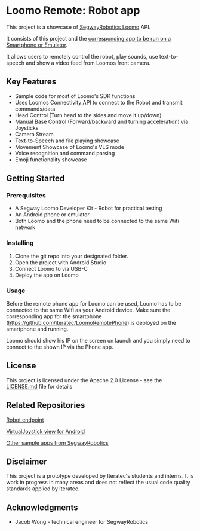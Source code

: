 # Loomo Remote: Robot app

This project is a showcase of [SegwayRobotics Loomo](https://loomo.com) API.

It consists of this project and the [corresponding app to be run on a Smartphone or Emulator](https://github.com/iteratec/LoomoRemotePhone).

It allows users to remotely control the robot, play sounds, use text-to-speech and show a video feed from Loomos front camera.


## Key Features

* Sample code for most of Loomo's SDK functions
* Uses Loomos Connectivity API to connect to the Robot and transmit commands/data
* Head Control (Turn head to the sides and move it up/down)
* Manual Base Control (Forward/backward and turning acceleration) via Joysticks
* Camera Stream
* Text-to-Speech and file playing showcase
* Movement Showcase of Loomo's VLS mode
* Voice recognition and command parsing
* Emoji functionality showcase

## Getting Started

### Prerequisites

* A Segway Loomo Developer Kit - Robot for practical testing
* An Android phone or emulator
* Both Loomo and the phone need to be connected to the same Wifi network

### Installing

1. Clone the git repo into your designated folder.
2. Open the project with Android Studio
3. Connect Loomo to via USB-C
4. Deploy the app on Loomo

### Usage

Before the remote phone app for Loomo can be used, Loomo has to be connected to the same Wifi
as your Android device.
Make sure the corresponding app for the smartphone (https://github.com/iteratec/LoomoRemotePhone) is deployed on the smartphone and running.

Loomo should show his IP on the screen on launch and you simply need to connect to the shown IP via the Phone app.

## License

This project is licensed under the Apache 2.0 License - see the [LICENSE.md](LICENSE.md) file for details

## Related Repositories

[Robot endpoint](https://github.com/iteratec/LoomoRemoteRobot)

[VirtualJoystick view for Android](https://github.com/controlwear/virtual-joystick-android)

[Other sample apps from SegwayRobotics](https://github.com/SegwayRoboticsSamples)

## Disclaimer

This project is a prototype developed by Iteratec's students and interns.
It is work in progress in many areas and does not reflect the usual code quality standards
applied by Iteratec.

## Acknowledgments

* Jacob Wong - technical engineer for SegwayRobotics